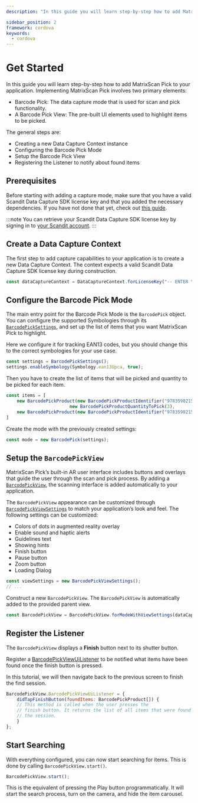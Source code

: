 ```yaml
---
description: "In this guide you will learn step-by-step how to add MatrixScan Pick to your application. Implementing MatrixScan Pick involves two primary elements:                                                                              "

sidebar_position: 2
framework: cordova
keywords:
  - cordova
---
```


# Get Started

In this guide you will learn step-by-step how to add MatrixScan Pick to your application. Implementing MatrixScan Pick involves two primary elements:

- Barcode Pick: The data capture mode that is used for scan and pick functionality.
- A Barcode Pick View: The pre-built UI elements used to highlight items to be picked.

The general steps are:

- Creating a new Data Capture Context instance
- Configuring the Barcode Pick Mode
- Setup the Barcode Pick View
- Registering the Listener to notify about found items

## Prerequisites

Before starting with adding a capture mode, make sure that you have a valid Scandit Data Capture SDK license key and that you added the necessary dependencies. If you have not done that yet, check out [this guide](../add-sdk.md).

:::note
You can retrieve your Scandit Data Capture SDK license key by signing in to [your Scandit account](https://ssl.scandit.com/dashboard/sign-in).
:::

## Create a Data Capture Context

The first step to add capture capabilities to your application is to create a new Data Capture Context. The context expects a valid Scandit Data Capture SDK license key during construction.

```javascript
const dataCaptureContext = DataCaptureContext.forLicenseKey("-- ENTER YOUR SCANDIT LICENSE KEY HERE --");
```

## Configure the Barcode Pick Mode

The main entry point for the Barcode Pick Mode is the `BarcodePick` object. You can configure the supported Symbologies through its [`BarcodePickSettings`](https://docs.scandit.com/data-capture-sdk/cordova/barcode-capture/api/barcode-pick-settings.html), and set up the list of items that you want MatrixScan Pick to highlight.

Here we configure it for tracking EAN13 codes, but you should change this to the correct symbologies for your use case.

```javascript
const settings = BarcodePickSettings();
settings.enableSymbology(Symbology.ean13Upca, true);
```

Then you have to create the list of items that will be picked and quantity to be picked for each item.

```javascript
const items = [
    new BarcodePickProduct(new BarcodePickProductIdentifier("9783598215438"),
                        new BarcodePickProductQuantityToPick(3),
    new BarcodePickProduct(new BarcodePickProductIdentifier("9783598215414"), new BarcodePickProductQuantityToPick(3)
]
```

Create the mode with the previously created settings:

```javascript
const mode = new BarcodePick(settings);
```

## Setup the `BarcodePickView`

MatrixScan Pick’s built-in AR user interface includes buttons and overlays that guide the user through the scan and pick process. By adding a [`BarcodePickView`](https://docs.scandit.com/data-capture-sdk/cordova/barcode-capture/api/ui/barcode-pick-view.html#class-scandit.datacapture.barcode.pick.ui.BarcodePickView), the scanning interface is added automatically to your application.

The `BarcodePickView` appearance can be customized through [`BarcodePickViewSettings`](https://docs.scandit.com/data-capture-sdk/cordova/barcode-capture/api/ui/barcode-pick-view-settings.html#class-scandit.datacapture.barcode.pick.ui.BarcodePickViewSettings) to match your application’s look and feel. The following settings can be customized:

* Colors of dots in augmented reality overlay
* Enable sound and haptic alerts
* Guidelines text
* Showing hints
* Finish button
* Pause button
* Zoom button
* Loading Dialog

```javascript
const viewSettings = new BarcodePickViewSettings();
// ...
```

Construct a new `BarcodePickView`. The `BarcodePickView` is automatically added to the provided parent view.

```javascript
const BarcodePickView = BarcodePickView.forModeWithViewSettings(dataCaptureContext, BarcodePick, viewSettings);
```

## Register the Listener

The `BarcodePickView` displays a **Finish** button next to its shutter button. 

Register a [BarcodePickViewUiListener](https://docs.scandit.com/data-capture-sdk/cordova/barcode-capture/api/ui/barcode-pick-view.html#interface-scandit.datacapture.barcode.pick.ui.IBarcodePickViewUiListener) to be notified what items have been found once the finish button is pressed.

In this tutorial, we will then navigate back to the previous screen to finish the find session.

```javascript
BarcodePickView.BarcodePickViewUiListener = {
    didTapFinishButton(foundItems: BarcodePickProduct[]) {
    // This method is called when the user presses the
    // finish button. It returns the list of all items that were found during
    // the session.
    }
};
```

## Start Searching

With everything configured, you can now start searching for items. This is done by calling `BarcodePickView.start()`.

```javascript
BarcodePickView.start();
```

This is the equivalent of pressing the Play button programmatically. It will start the search process, turn on the camera, and hide the item carousel.
